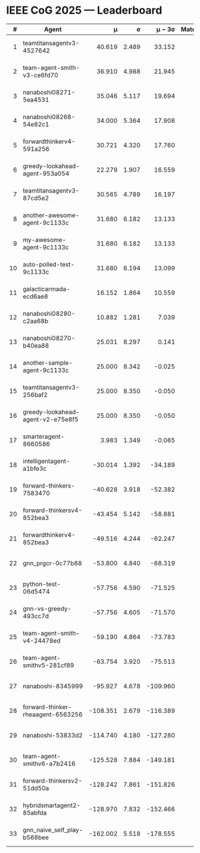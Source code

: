 # IEEE CoG 2025 — Leaderboard

| # | Agent | μ | σ | μ − 3σ | Matches | Updated |
|---:|---|---:|---:|---:|---:|---|
| 1 | teamtitansagentv3-4527642 | 40.619 | 2.489 | 33.152 | 80 | 2025-08-28 13:03 |
| 2 | team-agent-smith-v3-ce6fd70 | 36.910 | 4.988 | 21.945 | 60 | 2025-08-28 13:03 |
| 3 | nanaboshi08271-5ea4531 | 35.046 | 5.117 | 19.694 | 80 | 2025-08-28 13:03 |
| 4 | nanaboshi08268-54e82c1 | 34.000 | 5.364 | 17.908 | 60 | 2025-08-28 13:03 |
| 5 | forwardthinkerv4-591a256 | 30.721 | 4.320 | 17.760 | 46 | 2025-08-28 13:03 |
| 6 | greedy-lookahead-agent-953a054 | 22.279 | 1.907 | 16.559 | 40 | 2025-08-28 13:03 |
| 7 | teamtitansagentv3-87cd5e2 | 30.565 | 4.789 | 16.197 | 20 | 2025-08-28 13:03 |
| 8 | another-awesome-agent-9c1133c | 31.680 | 6.182 | 13.133 | 20 | 2025-08-28 13:03 |
| 9 | my-awesome-agent-9c1133c | 31.680 | 6.182 | 13.133 | 20 | 2025-08-28 13:03 |
| 10 | auto-polled-test-9c1133c | 31.680 | 6.194 | 13.099 | 40 | 2025-08-28 13:03 |
| 11 | galacticarmada-ecd6ae8 | 16.152 | 1.864 | 10.559 | 40 | 2025-08-28 13:03 |
| 12 | nanaboshi08280-c2aa68b | 10.882 | 1.281 | 7.039 | 140 | 2025-08-28 13:03 |
| 13 | nanaboshi08270-b40ea88 | 25.031 | 8.297 | 0.141 | 20 | 2025-08-28 13:03 |
| 14 | another-sample-agent-9c1133c | 25.000 | 8.342 | -0.025 | 20 | 2025-08-28 13:03 |
| 15 | teamtitansagentv3-256baf2 | 25.000 | 8.350 | -0.050 | 40 | 2025-08-28 13:03 |
| 16 | greedy-lookahead-agent-v2-e75e8f5 | 25.000 | 8.350 | -0.050 | 40 | 2025-08-28 13:03 |
| 17 | smarteragent-8660586 | 3.983 | 1.349 | -0.065 | 131 | 2025-08-28 13:03 |
| 18 | intelligentagent-a1bfe3c | -30.014 | 1.392 | -34.189 | 80 | 2025-08-28 13:03 |
| 19 | forward-thinkers-7583470 | -40.628 | 3.918 | -52.382 | 60 | 2025-08-28 13:03 |
| 20 | forward-thinkersv4-852bea3 | -43.454 | 5.142 | -58.881 | 65 | 2025-08-28 13:03 |
| 21 | forwardthinkerv4-852bea3 | -49.516 | 4.244 | -62.247 | 20 | 2025-08-28 13:03 |
| 22 | gnn_prgcr-0c77b88 | -53.800 | 4.840 | -68.319 | 40 | 2025-08-28 13:03 |
| 23 | python-test-06d5474 | -57.756 | 4.590 | -71.525 | 20 | 2025-08-28 13:03 |
| 24 | gnn-vs-greedy-493cc7d | -57.756 | 4.605 | -71.570 | 40 | 2025-08-28 13:03 |
| 25 | team-agent-smith-v4-24478ed | -59.190 | 4.864 | -73.783 | 20 | 2025-08-28 13:03 |
| 26 | team-agent-smithv5-281cf89 | -63.754 | 3.920 | -75.513 | 60 | 2025-08-28 13:03 |
| 27 | nanaboshi-8345999 | -95.927 | 4.678 | -109.960 | 80 | 2025-08-28 13:03 |
| 28 | forward-thinker-rheaagent-6563256 | -108.351 | 2.679 | -116.389 | 104 | 2025-08-28 13:03 |
| 29 | nanaboshi-53833d2 | -114.740 | 4.180 | -127.280 | 140 | 2025-08-28 13:03 |
| 30 | team-agent-smithv6-a7b2416 | -125.528 | 7.884 | -149.181 | 100 | 2025-08-28 13:03 |
| 31 | forward-thinkersv2-51dd50a | -128.242 | 7.861 | -151.826 | 64 | 2025-08-28 13:03 |
| 32 | hybridsmartagent2-85abfda | -128.970 | 7.832 | -152.466 | 60 | 2025-08-28 13:03 |
| 33 | gnn_naive_self_play-b568bee | -162.002 | 5.518 | -178.555 | 100 | 2025-08-28 13:03 |
